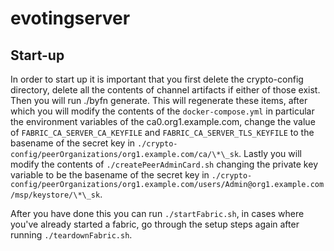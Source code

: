 # evotingserver

## Start-up

In order to start up it is important that you first delete the crypto-config directory, delete all the contents of channel artifacts if either of those exist. Then you will run ./byfn generate. This will regenerate these items, after which you will modify the contents of the `docker-compose.yml` in particular the environment variables of the ca0.org1.example.com, change the value of `FABRIC_CA_SERVER_CA_KEYFILE` and `FABRIC_CA_SERVER_TLS_KEYFILE` to the basename of the secret key in `./crypto-config/peerOrganizations/org1.example.com/ca/\*\_sk`. Lastly you will modify the contents of `./createPeerAdminCard.sh` changing the private key variable to be the basename of the secret key in `./crypto-config/peerOrganizations/org1.example.com/users/Admin@org1.example.com/msp/keystore/\*\_sk`.

After you have done this you can run `./startFabric.sh`, in cases where you've already started a fabric, go through the setup steps again after running `./teardownFabric.sh`.
